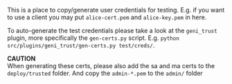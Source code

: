 This is a place to copy/generate user credentials for testing.
E.g. if you want to use a client you may put `alice-cert.pem` and `alice-key.pem` in here.

To auto-generate the test credentials please take a look at the `geni_trust` plugin, more specifically the `gen-certs.py` script.
E.g. `python src/plugins/geni_trust/gen-certs.py test/creds/`.

**CAUTION**  
When generating these certs, please also add the sa and ma certs to the `deploy/trusted` folder.
And copy the `admin-*.pem` to the `admin/` folder